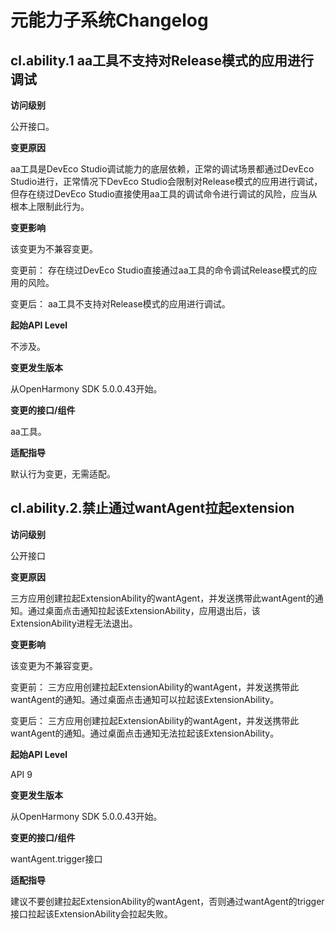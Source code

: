 # 元能力子系统Changelog

## cl.ability.1 aa工具不支持对Release模式的应用进行调试

**访问级别**

公开接口。

**变更原因**

aa工具是DevEco Studio调试能力的底层依赖，正常的调试场景都通过DevEco Studio进行，正常情况下DevEco Studio会限制对Release模式的应用进行调试，但存在绕过DevEco Studio直接使用aa工具的调试命令进行调试的风险，应当从根本上限制此行为。

**变更影响**

该变更为不兼容变更。

变更前：
存在绕过DevEco Studio直接通过aa工具的命令调试Release模式的应用的风险。

变更后：
aa工具不支持对Release模式的应用进行调试。

**起始API Level**

不涉及。

**变更发生版本**

从OpenHarmony SDK 5.0.0.43开始。

**变更的接口/组件**

aa工具。

**适配指导**

默认行为变更，无需适配。


## cl.ability.2.禁止通过wantAgent拉起extension

**访问级别**

公开接口

**变更原因**

三方应用创建拉起ExtensionAbility的wantAgent，并发送携带此wantAgent的通知。通过桌面点击通知拉起该ExtensionAbility，应用退出后，该ExtensionAbility进程无法退出。

**变更影响**

该变更为不兼容变更。

变更前：
三方应用创建拉起ExtensionAbility的wantAgent，并发送携带此wantAgent的通知。通过桌面点击通知可以拉起该ExtensionAbility。

变更后：
三方应用创建拉起ExtensionAbility的wantAgent，并发送携带此wantAgent的通知。通过桌面点击通知无法拉起该ExtensionAbility。

**起始API Level**

API 9

**变更发生版本**

从OpenHarmony SDK 5.0.0.43开始。

**变更的接口/组件**

wantAgent.trigger接口

**适配指导**

建议不要创建拉起ExtensionAbility的wantAgent，否则通过wantAgent的trigger接口拉起该ExtensionAbility会拉起失败。
